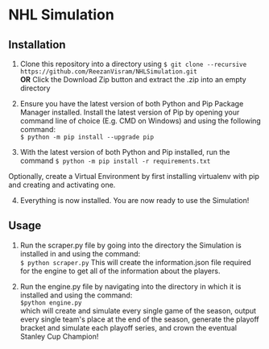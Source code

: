 # NHL Simulation

## Installation
1. Clone this repository into a directory using
`$ git clone --recursive https://github.com/ReezanVisram/NHLSimulation.git`   
**OR** Click the Download Zip button and extract the .zip into an empty directory

2. Ensure you have the latest version of both Python and Pip Package Manager installed.
Install the latest version of Pip by opening your command line of choice (E.g. CMD on Windows) and using the following command:  
`$ python -m pip install --upgrade pip`

3. With the latest version of both Python and Pip installed, run the command
`$ python -m pip install -r requirements.txt`

Optionally, create a Virtual Environment by first installing virtualenv with pip and creating and activating one.

4. Everything is now installed. You are now ready to use the Simulation!

## Usage
1. Run the scraper.py file by going into the directory the Simulation is installed in and using the command:  
`$ python scraper.py`
This will create the information.json file required for the engine to get all of the information about the players.

2. Run the engine.py file by navigating into the directory in which it is installed and using the command:  
`$python engine.py`  
which will create and simulate every single game of the season, output every single team's place at the end of the season, generate the playoff bracket and simulate each playoff series, and crown the eventual Stanley Cup Champion!
